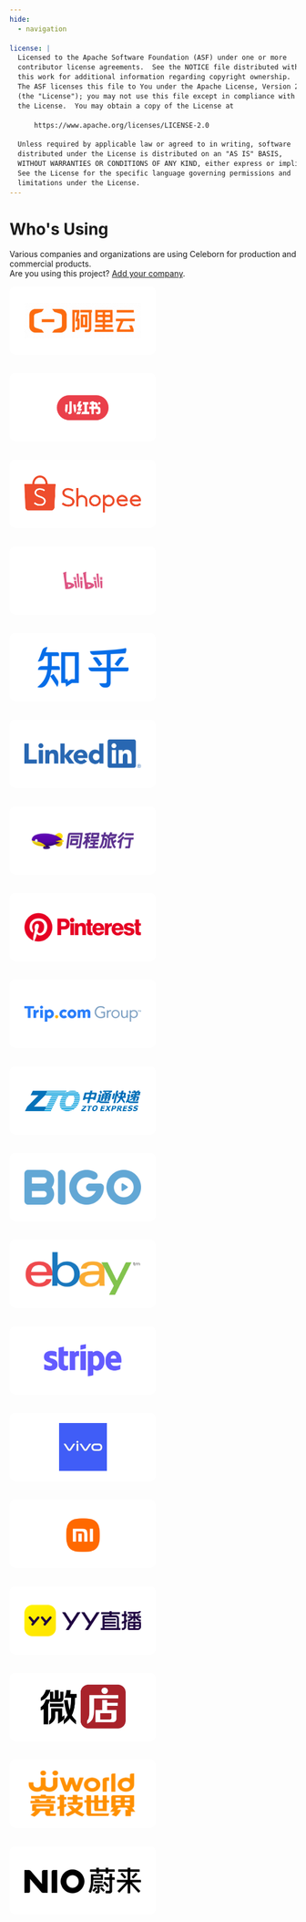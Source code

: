```yaml
---
hide:
  - navigation

license: |
  Licensed to the Apache Software Foundation (ASF) under one or more
  contributor license agreements.  See the NOTICE file distributed with
  this work for additional information regarding copyright ownership.
  The ASF licenses this file to You under the Apache License, Version 2.0
  (the "License"); you may not use this file except in compliance with
  the License.  You may obtain a copy of the License at

      https://www.apache.org/licenses/LICENSE-2.0

  Unless required by applicable law or agreed to in writing, software
  distributed under the License is distributed on an "AS IS" BASIS,
  WITHOUT WARRANTIES OR CONDITIONS OF ANY KIND, either express or implied.
  See the License for the specific language governing permissions and
  limitations under the License.
---
```


# Who's Using

Various companies and organizations are using Celeborn for production and commercial products.  
Are you using this project? [Add your company](https://github.com/apache/celeborn/issues/2140).

<style>
.itemContainer {
  display: flex;
  flex-wrap: wrap;
  padding: 0 0px;
}

.companyItem {
    width: 257px;
    height: 120px;
    display: flex;
    flex-direction: column;
    align-items: center;
    background: #FFFFFF;
    border: 0px solid #E3E3E3;
    box-sizing: border-box;
    border-radius: 10px;
    position: relative;
    margin-bottom: 32px;
}

.companyItem img {
    max-width: 80%;
    max-height: 70%;
    margin: auto;
    display: block;
}

companyItemImg {
    width: 200px;
    height: 180px;
    margin-top: 48px;
    margin-bottom: 20px;
    height: 70%;
    vertical-align: middle;
}
</style>

<div class="itemContainer">
    <div class="companyItem">
       <img class="companyItemImg" src="../assets/logo/users/aliyun.png">
    </div>
    <div class="companyItem">
       <img class="companyItemImg" src="../assets/logo/users/xiaohongshu.png">
    </div>
    <div class="companyItem">
       <img class="companyItemImg" src="../assets/logo/users/shopee.png">
    </div>
    <div class="companyItem">
       <img class="companyItemImg" src="../assets/logo/users/bilibili.jpg">
    </div>
    <div class="companyItem">
       <img class="companyItemImg" src="../assets/logo/users/zhihu.png">
    </div>
    <div class="companyItem">
       <img class="companyItemImg" src="../assets/logo/users/linkedin.png">
    </div>
    <div class="companyItem">
       <img class="companyItemImg" src="../assets/logo/users/tongcheng.png">
    </div>
    <div class="companyItem">
       <img class="companyItemImg" src="../assets/logo/users/pinterest.png">
    </div>
    <div class="companyItem">
       <img class="companyItemImg" src="../assets/logo/users/trip.png">
    </div>
    <div class="companyItem">
       <img class="companyItemImg" src="../assets/logo/users/zto.png">
    </div>
    <div class="companyItem">
       <img class="companyItemImg" src="../assets/logo/users/bigo.png">
    </div>
    <div class="companyItem">
       <img class="companyItemImg" src="../assets/logo/users/ebay.png">
    </div>
    <div class="companyItem">
       <img class="companyItemImg" src="../assets/logo/users/stripe.png">
    </div>
    <div class="companyItem">
       <img class="companyItemImg" src="../assets/logo/users/vivo.jpg">
    </div>
    <div class="companyItem">
       <img class="companyItemImg" src="../assets/logo/users/xiaomi.png">
    </div>
    <div class="companyItem">
       <img class="companyItemImg" src="../assets/logo/users/yy.png">
    </div>
    <div class="companyItem">
       <img class="companyItemImg" src="../assets/logo/users/wuxianshenghuo.png">
    </div>
    <div class="companyItem">
       <img class="companyItemImg" src="../assets/logo/users/jjworld.png">
    </div>
    <div class="companyItem">
       <img class="companyItemImg" src="../assets/logo/users/nio.png">
    </div>
</div>
